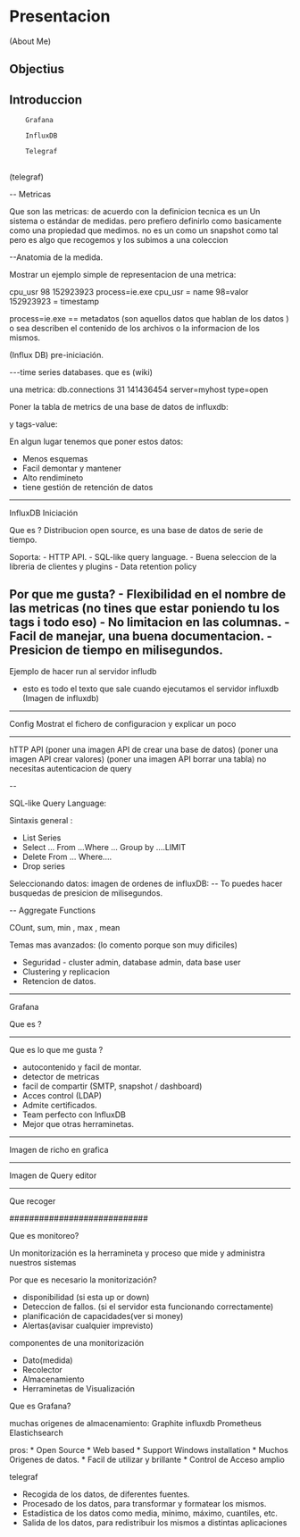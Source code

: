 # Presentacion

(About Me)

## Objectius


## Introduccion

		Grafana 
		
		InfluxDB
		
		Telegraf

## 

(telegraf)

-- Metricas

Que son las metricas:
de acuerdo con la definicion tecnica es un Un sistema o estándar de medidas.
pero prefiero definirlo como basicamente como una propiedad que medimos.
no es un como un snapshot como tal pero es algo que recogemos y los subimos a una coleccion 

--Anatomia de la medida.

Mostrar un ejemplo simple de representacion de una metrica:


cpu_usr 98 152923923 process=ie.exe
cpu_usr = name 
98=valor
152923923 = timestamp

process=ie.exe  == metadatos (son aquellos datos que hablan de los datos ) o sea describen el contenido de los archivos  o la informacion de los mismos.


(Influx DB) pre-iniciación.

---time series databases.
que es (wiki)

una metrica:
db.connections 31 141436454  server=myhost type=open

Poner la tabla de metrics de una base de datos de influxdb:

y tags-value:



En algun lugar tenemos que poner estos datos:
  - Menos esquemas 
  - Facil demontar y mantener
  - Alto rendimineto
  - tiene gestión de retención de datos
  
---

InfluxDB  Iniciación 

Que es ?
Distribucion open source, es una base de datos de serie de tiempo.

Soporta:
	- HTTP API.
	- SQL-like query language.
	- Buena seleccion de la libreria de clientes y plugins
	- Data retention policy

Por que me gusta?
	- Flexibilidad en el nombre de las metricas (no tines que estar poniendo tu los tags i todo eso)
	- No limitacion en las columnas.
	- Facil de manejar, una buena documentacion.
	- Presicion  de tiempo en milisegundos.
---	
Ejemplo de hacer run al  servidor infludb
 - esto es todo el texto que sale cuando ejecutamos el servidor influxdb
(Imagen de influxdb)


---
Config
Mostrat el fichero de configuracion y explicar un poco
 
---

hTTP API 
 (poner una imagen API de crear una base de datos)
 (poner una imagen API crear valores)
 (poner una imagen API borrar una tabla) no necesitas autenticacion de query

-- 

SQL-like Query Language:

Sintaxis general :
 - List Series 
 - Select ... From ...Where ... Group by ....LIMIT
 - Delete From ... Where....
 - Drop series

Seleccionando datos:
imagen de ordenes de influxDB:  -- To puedes hacer busquedas de presicion de milisegundos.

--
Aggregate Functions

COunt, sum, min , max , mean 

Temas mas avanzados: (lo comento porque son muy dificiles)

 - Seguridad - cluster admin, database admin, data base user
 - Clustering y replicacion
 - Retencion de datos.

---

Grafana 

Que es ?


---
Que es lo que me gusta ?
 
 - autocontenido y facil de montar.
 - detector de metricas
 - facil de compartir (SMTP, snapshot / dashboard)
 - Acces control (LDAP)
 - Admite certificados.
 - Team perfecto con InfluxDB
 - Mejor que otras herraminetas.
 
----
Imagen de richo en grafica


---
Imagen de Query editor

---
Que recoger
	












############################

Que es monitoreo?

Un monitorización es la herramineta y proceso que mide y administra nuestros sistemas

Por que es necesario la monitorización?

* disponibilidad (si esta up or down)
* Deteccion  de fallos. (si el servidor esta funcionando correctamente)
* planificación de capacidades(ver si money)
* Alertas(avisar cualquier imprevisto)

componentes de una monitorización

* Dato(medida)
* Recolector
* Almacenamiento
* Herraminetas de Visualización


Que es Grafana?

muchas origenes de almacenamiento: Graphite influxdb Prometheus Elastichsearch

pros:
	* Open Source
	* Web based
	* Support Windows installation
	* Muchos Origenes de datos.
	* Facil de utilizar y brillante
	* Control de Acceso amplio





telegraf

* Recogida de los datos, de diferentes fuentes.
* Procesado de los datos, para transformar y formatear los mismos.
* Estadística de los datos como media, mínimo, máximo, cuantiles, etc.
* Salida de los datos, para redistribuir los mismos a distintas aplicaciones


